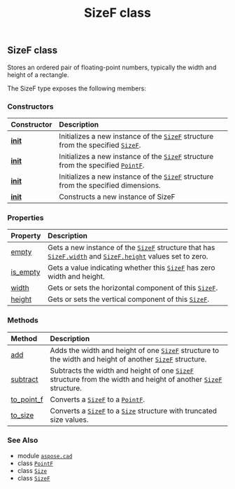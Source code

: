 ﻿---
title: SizeF class
second_title: Aspose.CAD for Python via .NET API References
description: 
type: docs
weight: 520
url: /aspose.cad/sizef/
is_root: false
---

## SizeF class

Stores an ordered pair of floating-point numbers, typically the width and height of a rectangle.



The SizeF type exposes the following members:

### Constructors
| Constructor | Description |
| :- | :- |
| [__init__](/cad/python-net/aspose.cad/sizef/__init__/#aspose.cad.SizeF) | Initializes a new instance of the [`SizeF`](/cad/python-net/aspose.cad/sizef) structure from the specified [`SizeF`](/cad/python-net/aspose.cad/sizef). |
| [__init__](/cad/python-net/aspose.cad/sizef/__init__/#aspose.cad.PointF) | Initializes a new instance of the [`SizeF`](/cad/python-net/aspose.cad/sizef) structure from the specified [`PointF`](/cad/python-net/aspose.cad/pointf). |
| [__init__](/cad/python-net/aspose.cad/sizef/__init__/#float-float) | Initializes a new instance of the [`SizeF`](/cad/python-net/aspose.cad/sizef) structure from the specified dimensions. |
| [__init__](/cad/python-net/aspose.cad/sizef/__init__/#) | Constructs a new instance of SizeF |


### Properties
| Property | Description |
| :- | :- |
| [empty](/cad/python-net/aspose.cad/sizef/empty) | Gets a new instance of the [`SizeF`](/cad/python-net/aspose.cad/sizef) structure that has [`SizeF.width`](/cad/python-net/aspose.cad/sizef#width) and [`SizeF.height`](/cad/python-net/aspose.cad/sizef#height) values set to zero. |
| [is_empty](/cad/python-net/aspose.cad/sizef/is_empty) | Gets a value indicating whether this [`SizeF`](/cad/python-net/aspose.cad/sizef) has zero width and height. |
| [width](/cad/python-net/aspose.cad/sizef/width) | Gets or sets the horizontal component of this [`SizeF`](/cad/python-net/aspose.cad/sizef). |
| [height](/cad/python-net/aspose.cad/sizef/height) | Gets or sets the vertical component of this [`SizeF`](/cad/python-net/aspose.cad/sizef). |


### Methods
| Method | Description |
| :- | :- |
| [add](/cad/python-net/aspose.cad/sizef/add/#aspose.cad.SizeF-aspose.cad.SizeF) | Adds the width and height of one [`SizeF`](/cad/python-net/aspose.cad/sizef) structure to the width and height of another [`SizeF`](/cad/python-net/aspose.cad/sizef) structure. |
| [subtract](/cad/python-net/aspose.cad/sizef/subtract/#aspose.cad.SizeF-aspose.cad.SizeF) | Subtracts the width and height of one [`SizeF`](/cad/python-net/aspose.cad/sizef) structure from the width and height of another [`SizeF`](/cad/python-net/aspose.cad/sizef) structure. |
| [to_point_f](/cad/python-net/aspose.cad/sizef/to_point_f/#) | Converts a [`SizeF`](/cad/python-net/aspose.cad/sizef) to a [`PointF`](/cad/python-net/aspose.cad/pointf). |
| [to_size](/cad/python-net/aspose.cad/sizef/to_size/#) | Converts a [`SizeF`](/cad/python-net/aspose.cad/sizef) to a [`Size`](/cad/python-net/aspose.cad/size) structure with truncated size values. |



### See Also
* module [`aspose.cad`](..)
* class [`PointF`](/cad/python-net/aspose.cad/pointf)
* class [`Size`](/cad/python-net/aspose.cad/size)
* class [`SizeF`](/cad/python-net/aspose.cad/sizef)
